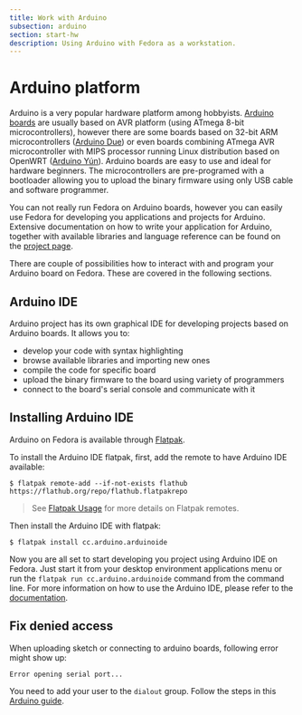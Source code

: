 ```yaml
---
title: Work with Arduino
subsection: arduino
section: start-hw
description: Using Arduino with Fedora as a workstation.
---
```


# Arduino platform

Arduino is a very popular hardware platform among hobbyists. [Arduino boards](https://www.arduino.cc/en/Main/Products) are usually based on AVR platform (using ATmega 8-bit microcontrollers), however there are some boards based on 32-bit ARM microcontrollers ([Arduino Due](https://www.arduino.cc/en/Main/ArduinoBoardDue)) or even boards combining ATmega AVR microcontroller with MIPS processor running Linux distribution based on OpenWRT ([Arduino Yún](https://www.arduino.cc/en/Main/ArduinoBoardYun)). Arduino boards are easy to use and ideal for hardware beginners. The microcontrollers are pre-programed with a bootloader allowing you to upload the binary firmware using only USB cable and software programmer.

You can not really run Fedora on Arduino boards, however you can easily use Fedora for developing you applications and projects for Arduino. Extensive documentation on how to write your application for Arduino, together with available libraries and language reference can be found on the [project page](https://www.arduino.cc/en/Guide/HomePage).

There are couple of possibilities how to interact with and program your Arduino board on Fedora. These are covered in the following sections.

## Arduino IDE

Arduino project has its own graphical IDE for developing projects based on Arduino boards.
It allows you to:
 * develop your code with syntax highlighting
 * browse available libraries and importing new ones
 * compile the code for specific board
 * upload the binary firmware to the board using variety of programmers
 * connect to the board's serial console and communicate with it

## Installing Arduino IDE

Arduino on Fedora is available through [Flatpak](/deployment/flatpak/about.html).

To install the Arduino IDE flatpak, first, add the remote to have Arduino IDE available:

    $ flatpak remote-add --if-not-exists flathub https://flathub.org/repo/flathub.flatpakrepo

> See [Flatpak Usage](/deployment/flatpak/flatpak-usage.html) for more details on Flatpak remotes.

Then install the Arduino IDE with flatpak:

    $ flatpak install cc.arduino.arduinoide

Now you are all set to start developing you project using Arduino IDE on Fedora. Just start it from your desktop environment applications menu or run the <code>flatpak run cc.arduino.arduinoide</code> command from the command line. For more information on how to use the Arduino IDE, please refer to the [documentation](https://docs.arduino.cc/software/ide-v1/tutorials/arduino-ide-v1-basics).

## Fix denied access

When uploading sketch or connecting to arduino boards, following error might show up:
```
Error opening serial port...
```

You need to add your user to the `dialout` group. Follow the steps in this [Arduino guide](https://docs.arduino.cc/software/ide-v1/tutorials/Linux#please-read).

<!--
## Ino

In contrast to Arduino IDE, the Ino tool is only command line oriented. It is ideal if you want to develop the project source using your favorite text editor and do all the tasks from the command line. You can even script some of the tasks and run those as part of the CI if you want.

To install Ino tool on Fedora, just run:

    $ sudo dnf install ino

After the installation you will have the <code>ino</code> command available. Ino expect a specific directory structure for your project in order to work.

You can use the <code>ino init</code> command for setting up the project directory structure. This will create <code>src/</code> directory for your project sources and <code>lib/</code> directory for the libraries your project is using.

To list all supported boards use <code>ino list-models</code> command. To build the binary firmware use <code>ino build</code> with appropriate parameters. For uploading the compiled sketch use <code>ino upload</code> command and to communicate with your board using serial console use <code>ino serial</code> command.

For more information about the project and supported options, please refer to the [documentation](http://inotool.org/) or use the <code>-h</code> option after the specific command.
-->

<!--
## Platform IO

Add this section once platform-io is packaged for Fedora

http://platformio.org/
-->
